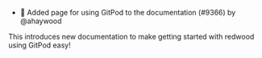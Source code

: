 - 📝 Added page for using GitPod to the documentation (#9366) by @ahaywood

This introduces new documentation to make getting started with redwood using GitPod easy!
